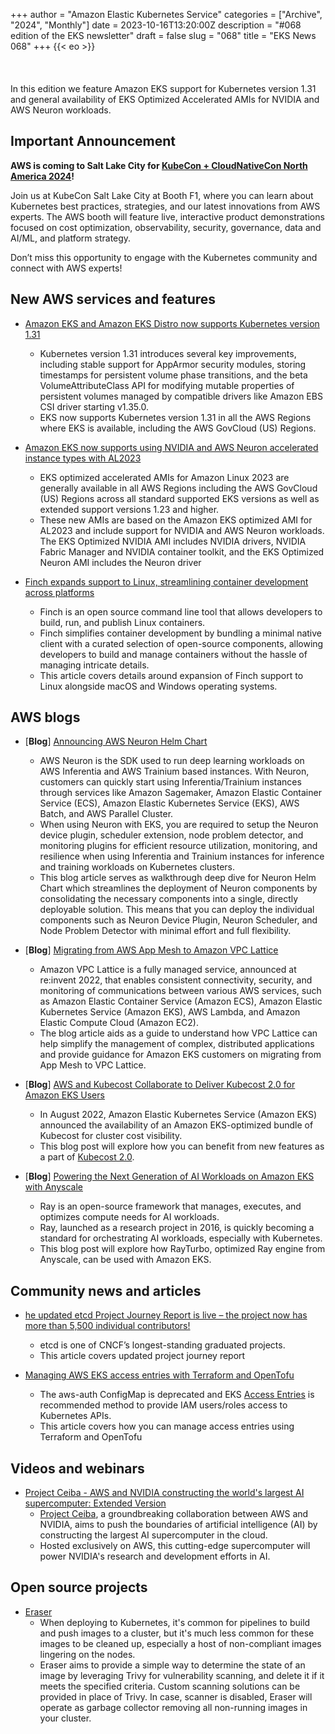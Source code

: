 +++
author = "Amazon Elastic Kubernetes Service"
categories = ["Archive", "2024", "Monthly"]
date = 2023-10-16T13:20:00Z
description = "#068 edition of the EKS newsletter"
draft = false
slug = "068"
title = "EKS News 068"
+++
{{< eo >}}
<br/><br/><br/><br/>
In this edition we feature Amazon EKS support for Kubernetes version 1.31 and general availability of EKS Optimized Accelerated AMIs for NVIDIA and AWS Neuron workloads.

## Important Announcement

**AWS is coming to Salt Lake City for [KubeCon + CloudNativeCon North America 2024](https://aws.amazon.com/kubernetes/kubecon-slc-2024/)!**

Join us at KubeCon Salt Lake City at Booth F1, where you can learn about Kubernetes best practices, strategies, and our latest innovations from AWS experts. The AWS booth will feature live, interactive product demonstrations focused on cost optimization, observability, security, governance, data and AI/ML, and platform strategy.

Don’t miss this opportunity to engage with the Kubernetes community and connect with AWS experts!

## New AWS services and features

* [Amazon EKS and Amazon EKS Distro now supports Kubernetes version 1.31](https://aws.amazon.com/about-aws/whats-new/2024/09/amazon-eks-distro-kubernetes-version-1-31/)
  * Kubernetes version 1.31 introduces several key improvements, including stable support for AppArmor security modules, storing timestamps for persistent volume phase transitions, and the beta VolumeAttributeClass API for modifying mutable properties of persistent volumes managed by compatible drivers like Amazon EBS CSI driver starting v1.35.0.
  * EKS now supports Kubernetes version 1.31 in all the AWS Regions where EKS is available, including the AWS GovCloud (US) Regions.

* [Amazon EKS now supports using NVIDIA and AWS Neuron accelerated instance types with AL2023](https://aws.amazon.com/about-aws/whats-new/2024/10/amazon-eks-nvidia-aws-neuron-instance-types-al2023/)
  * EKS optimized accelerated AMIs for Amazon Linux 2023 are generally available in all AWS Regions including the AWS GovCloud (US) Regions across all standard supported EKS versions as well as extended support versions 1.23 and higher.
  * These new AMIs are based on the Amazon EKS optimized AMI for AL2023 and include support for NVIDIA and AWS Neuron workloads. The EKS Optimized NVIDIA AMI includes NVIDIA drivers, NVIDIA Fabric Manager and NVIDIA container toolkit, and the EKS Optimized Neuron AMI includes the Neuron driver

* [Finch expands support to Linux, streamlining container development across platforms](https://aws.amazon.com/about-aws/whats-new/2024/10/finch-linux-container-development-platform/)
  * Finch is an open source command line tool that allows developers to build, run, and publish Linux containers.
  * Finch simplifies container development by bundling a minimal native client with a curated selection of open-source components, allowing developers to build and manage containers without the hassle of managing intricate details.
  * This article covers details around expansion of Finch support to Linux alongside macOS and Windows operating systems.

## AWS blogs

* [**Blog**] [Announcing AWS Neuron Helm Chart](https://aws.amazon.com/blogs/containers/announcing-aws-neuron-helm-chart/)
  * AWS Neuron is the SDK used to run deep learning workloads on AWS Inferentia and AWS Trainium based instances. With Neuron, customers can quickly start using Inferentia/Trainium instances through services like Amazon Sagemaker, Amazon Elastic Container Service (ECS), Amazon Elastic Kubernetes Service (EKS), AWS Batch, and AWS Parallel Cluster.
  * When using Neuron with EKS, you are required to setup the Neuron device plugin, scheduler extension, node problem detector, and monitoring plugins for efficient resource utilization, monitoring, and resilience when using Inferentia and Trainium instances for inference and training workloads on Kubernetes clusters.
  * This blog article serves as walkthrough deep dive for Neuron Helm Chart which streamlines the deployment of Neuron components by consolidating the necessary components into a single, directly deployable solution. This means that you can deploy the individual components such as Neuron Device Plugin, Neuron Scheduler, and Node Problem Detector with minimal effort and full flexibility.

* [**Blog**] [Migrating from AWS App Mesh to Amazon VPC Lattice](https://aws.amazon.com/blogs/containers/migrating-from-aws-app-mesh-to-amazon-vpc-lattice/)
  * Amazon VPC Lattice is a fully managed service, announced at re:invent 2022, that enables consistent connectivity, security, and monitoring of communications between various AWS services, such as Amazon Elastic Container Service (Amazon ECS), Amazon Elastic Kubernetes Service (Amazon EKS), AWS Lambda, and Amazon Elastic Compute Cloud (Amazon EC2).
  * The blog article aids as a guide to understand how VPC Lattice can help simplify the management of complex, distributed applications and provide guidance for Amazon EKS customers on migrating from App Mesh to VPC Lattice.

* [**Blog**] [AWS and Kubecost Collaborate to Deliver Kubecost 2.0 for Amazon EKS Users](https://aws.amazon.com/blogs/containers/aws-and-kubecost-collaborate-to-deliver-kubecost-2-0-for-amazon-eks-users/)
  * In August 2022, Amazon Elastic Kubernetes Service (Amazon EKS) announced the availability of an Amazon EKS-optimized bundle of Kubecost for cluster cost visibility.
  * This blog post will explore how you can benefit from new features as a part of [Kubecost 2.0](https://blog.kubecost.com/blog/introducing-kubecost-2.0/).  

* [**Blog**] [Powering the Next Generation of AI Workloads on Amazon EKS with Anyscale](https://aws.amazon.com/blogs/containers/powering-the-next-generation-of-ai-workloads-on-amazon-eks-with-anyscale/)
  * Ray is an open-source framework that manages, executes, and optimizes compute needs for AI workloads.
  * Ray, launched as a research project in 2016, is quickly becoming a standard for orchestrating AI workloads, especially with Kubernetes.
  * This blog post will explore how RayTurbo, optimized Ray engine from Anyscale, can be used with Amazon EKS. 

## Community news and articles

* [he updated etcd Project Journey Report is live – the project now has more than 5,500 individual contributors!](https://www.cncf.io/blog/2024/10/07/the-updated-etcd-project-journey-report-is-live-the-project-now-has-more-than-5500-individual-contributors/)
  * etcd is one of CNCF’s longest-standing graduated projects.
  * This article covers updated project journey report

* [Managing AWS EKS access entries with Terraform and OpenTofu](https://dev.to/aws-builders/managing-aws-eks-access-entries-with-terraform-and-opentofu-414)
  * The aws-auth ConfigMap is deprecated and EKS [Access Entries](https://docs.aws.amazon.com/eks/latest/userguide/access-entries.html) is recommended method to provide IAM users/roles access to Kubernetes APIs.
  * This article covers how you can manage access entries using Terraform and OpenTofu

## Videos and webinars

* [Project Ceiba - AWS and NVIDIA constructing the world's largest AI supercomputer: Extended Version](https://www.youtube.com/watch?v=wZ_KK3FX9mY)
  * [Project Ceiba](https://aws.amazon.com/nvidia/project-ceiba/), a groundbreaking collaboration between AWS and NVIDIA, aims to push the boundaries of artificial intelligence (AI) by constructing the largest AI supercomputer in the cloud.
  * Hosted exclusively on AWS, this cutting-edge supercomputer will power NVIDIA's research and development efforts in AI.

## Open source projects

* [Eraser](https://eraser-dev.github.io/eraser/docs/)
  * When deploying to Kubernetes, it's common for pipelines to build and push images to a cluster, but it's much less common for these images to be cleaned up, especially a host of non-compliant images lingering on the nodes.
  * Eraser aims to provide a simple way to determine the state of an image by leveraging Trivy for vulnerability scanning, and delete it if it meets the specified criteria. Custom scanning solutions can be provided in place of Trivy. In case, scanner is disabled, Eraser will operate as garbage collector removing all non-running images in your cluster.